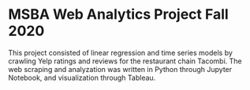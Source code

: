 # MSBA Web Analytics Project Fall 2020    
This project consisted of linear regression and time series models by crawling Yelp ratings and reviews for the restaurant chain Tacombi. The web scraping and analyzation was written in Python through Jupyter Notebook, and visualization through Tableau. 
